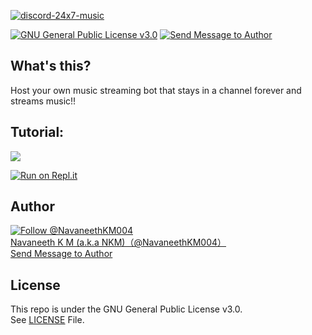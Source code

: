[![discord-24x7-music](https://github-readme-stats.vercel.app/api/pin/?username=navaneethkm004&repo=discord-24x7-music&theme=dark)](![image](https://user-images.githubusercontent.com/94723553/147778430-eb6ad377-0125-4e59-bfea-fd20cc73e18c.png))<br/>

[![GNU General Public License v3.0](https://img.shields.io/badge/License-GPLv3-blue.svg?maxAge=3600, "License")](https://github.com/navaneethkm004/discord-24x7-music/blob/master/LICENSE) [![Send Message to Author](https://img.shields.io/static/v1?style=flat&logo=twitter&label=Message&color=1da1f2&link=https%3A%2F%2Ftwitter.com%2Fmessages%2Fcompose%3Frecipient_id%714816987336089600&link=https%3A%2F%2Ftwitter.com%2Fmessages%2Fcompose%3Frecipient_id%714816987336089600&message=%40NavaneethKM004&maxAge=3600, "Send Message to Author")](https://twitter.com/messages/compose?recipient_id=714816987336089600)<br>

## What's this?
Host your own music streaming bot that stays in a channel forever and streams music!!

## Tutorial:

[<img src="https://github.com/navaneethkm004/my-images/blob/main/Copy%20of%20Yellow%20Simple%20Education%20YouTube%20Channel%20Art%20(2).png?raw=true">](https://youtu.be/xg9jdRGWU7k)

[![Run on Repl.it](https://repl.it/badge/github/navaneethkm004/discord-24x7-music)](https://repl.it/github/navaneethkm004/discord-24x7-music)

## Author

[![Follow @NavaneethKM004](https://img.shields.io/twitter/follow/NavaneethKM004?label=Follow&style=social&maxAge=3600, "Follow")](https://twitter.com/intent/follow?screen_name=NavaneethKM004)<br>
[Navaneeth K M (a.k.a NKM)（@NavaneethKM004）](https://twitter.com/NavaneethKM004)<br>
[Send Message to Author](https://twitter.com/messages/compose?recipient_id=714816987336089600)

## License

This repo is under the GNU General Public License v3.0.<br>
See [LICENSE](https://github.com/navaneethkm004/discord-24x7-music/blob/master/LICENSE) File.
